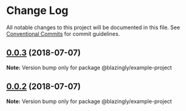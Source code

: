 # Change Log

All notable changes to this project will be documented in this file.
See [Conventional Commits](https://conventionalcommits.org) for commit guidelines.

<a name="0.0.3"></a>
## [0.0.3](https://github.com/DeMoorJasper/blazingly/compare/v0.0.2...v0.0.3) (2018-07-07)




**Note:** Version bump only for package @blazingly/example-project

<a name="0.0.2"></a>
## [0.0.2](https://github.com/DeMoorJasper/blazingly/compare/v0.0.1...v0.0.2) (2018-07-07)




**Note:** Version bump only for package @blazingly/example-project
